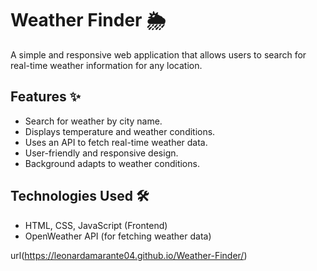 # Weather Finder 🌦️

A simple and responsive web application that allows users to search for real-time weather information for any location.

## Features ✨
- Search for weather by city name.
- Displays temperature and weather conditions.
- Uses an API to fetch real-time weather data.
- User-friendly and responsive design.
- Background adapts to weather conditions.

## Technologies Used 🛠️
- HTML, CSS, JavaScript (Frontend)
- OpenWeather API (for fetching weather data)

url(https://leonardamarante04.github.io/Weather-Finder/)
